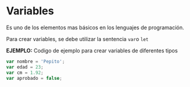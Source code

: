 # Variables

Es uno de los elementos mas básicos en los lenguajes de programación.

Para crear variables, se debe utilizar la sentencia `var`o `let`

**EJEMPLO:**
Codigo de ejemplo para crear variables de diferentes tipos

```javaScript
var nombre = 'Pepito';
var edad = 23;
var cm = 1.92;
var aprobado = false;
```
